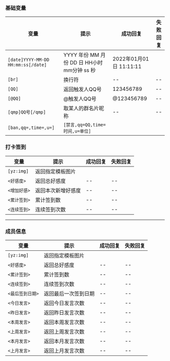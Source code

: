 ### 基础变量

| 变量 | 提示 | 成功回复 | 失败回复 |
| -- | -- | -- |-- |
| `[date]YYYY-MM-DD HH:mm:ss[/date]` | YYYY 年份 MM 月份 DD 日 HH小时 mm分钟 ss 秒 | 2022年01月01日 11:11:11 |          |
| `[br]` | 换行符 | -- | -- |
| `[QQ]` | 返回触发人QQ号 | 123456789 | -- |
| `[@QQ]` | @触发人QQ号 | @123456789 | -- |
| `[qmp]QQ号[/qmp]` | 取某人的群名片昵称 | -- | -- |
| `[ban,qq=,time=,u=]` | `[禁言,qq=QQ,time=时间,u=单位]` |  |  |

### 打卡签到

| 变量 | 提示 | 成功回复 | 失败回复 |
| -- | -- | -- |-- |
| `[yz:img]` | 返回指定模板图片 |  | |
| `<好感度>` | 返回总好感度 | -- | -- |
| `<增加好感>` | 返回本次新增好感度 | -- | -- |
| `<累计签到>` | 累计签到数 | -- | -- |
| `<连续签到>` | 连续签到次数 | -- | -- |

-------

### 成员信息
| 变量 | 提示 | 成功回复 | 失败回复 |
| -- | -- | -- |-- |
| `[yz:img]` | 返回指定模板图片 |  | |
| `<好感度>` | 返回总好感度 | -- | -- |
| `<累计签到>` | 累计签到数 | -- | -- |
| `<连续签到>` | 连续签到次数 | -- | -- |
| `<最后签到日期>` | 返回最后一次签到日期 | -- | -- |
| `<今日发言>` | 返回今日发言次数 | -- | -- |
| `<昨日发言>` | 返回昨日发言次数 | -- | -- |
| `<本周发言>` | 返回本周发言次数 | -- | -- |
| `<上周发言>` | 返回上周发言次数 | -- | -- |
| `<本月发言>` | 返回本月发言次数 | -- | -- |
| `<上月发言>` | 返回上月发言次数 | -- | -- |